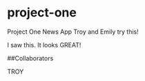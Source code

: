 # project-one
Project One News App
Troy and Emily try this!


I saw this. It looks GREAT!


##Collaborators

TROY
